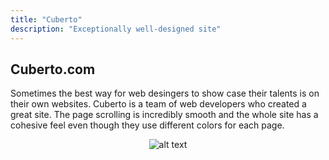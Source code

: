 ```yaml
---
title: "Cuberto"
description: "Exceptionally well-designed site"
---
```


## Cuberto.com


Sometimes the best way for web desingers to show case their talents is on their own websites. Cuberto is a team of web developers who created a great site. The page scrolling is incredibly smooth and the whole site has a cohesive feel even though they use different colors for each page.


<span style="display:block;text-align:center">![alt text](https://cdn.dribbble.com/users/4859/screenshots/2794185/cuberto.gif "Cuberto Screenshot")
